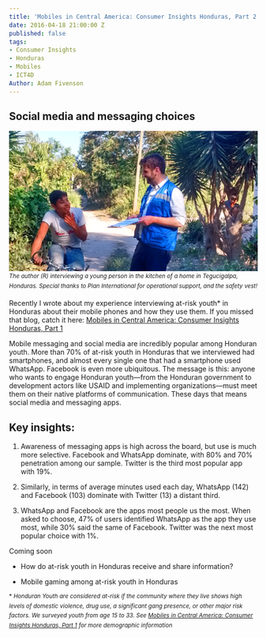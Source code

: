 ```yaml
---
title: 'Mobiles in Central America: Consumer Insights Honduras, Part 2'
date: 2016-04-18 21:00:00 Z
published: false
tags:
- Consumer Insights
- Honduras
- Mobiles
- ICT4D
Author: Adam Fivenson
---
```


## Social media and messaging choices
![Revised4.png](/uploads/Revised4.png)
<sup>*The author (R) interviewing a young person in the kitchen of a home in Tegucigalpa, Honduras. Special thanks to Plan International for operational support, and the safety vest!*</sup>

Recently I wrote about my experience interviewing at-risk youth\* in Honduras about their mobile phones and how they use them. If you missed that blog, catch it here: [Mobiles in Central America: Consumer Insights Honduras, Part 1](dai-global-digital.com/2016/04/13/honduras-consumer-insights.html)

Mobile messaging and social media are incredibly popular among Honduran youth. More than 70% of at-risk youth in Honduras that we interviewed had smartphones, and almost every single one that had a smartphone used WhatsApp. Facebook is even more ubiquitous. The message is this: anyone who wants to engage Honduran youth—from the Honduran government to development actors like USAID and implementing organizations—must meet them on their native platforms of communication. These days that means social media and messaging apps.

<!--more-->

## Key insights:

1. Awareness of messaging apps is high across the board, but use is much more selective. Facebook and WhatsApp dominate, with 80% and 70% penetration among our sample. Twitter is the third most popular app with 19%.


2. Similarly, in terms of average minutes used each day, WhatsApp (142) and Facebook (103) dominate with Twitter (13) a distant third.

<script id="infogram_0_gGra7YHYHQfzzHSV" title="Social Media Honduras 1" src="//e.infogr.am/js/embed.js?NFw" type="text/javascript"></script>

3. WhatsApp and Facebook are the apps most people us the most. When asked to choose, 47% of users identified WhatsApp as the app they use most, while 30% said the same of Facebook. Twitter was the next most popular choice with 1%.


<script id="infogram_0_YgP6553d5LKnyjk1" title="Social Media Honduras 1" src="//e.infogr.am/js/embed.js?NFw" type="text/javascript"></script>

Coming soon

* How do at-risk youth in Honduras receive and share information?

* Mobile gaming among at-risk youth in Honduras


<sup>*  *Honduran Youth are considered at-risk if the community where they live shows high levels of domestic violence, drug use, a significant gang presence, or other major risk factors. We surveyed youth from age 15 to 33. See [Mobiles in Central America: Consumer Insights Honduras, Part 1](dai-global-digital.com/2016/04/13/honduras-consumer-insights.html) for more demographic information*</sup>

